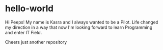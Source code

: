 # hello-world
Hi Peeps!
My name is Kasra and I always wanted to be a Pilot. Life changed my direction in a way that now I'm looking forward to learn Programming and enter IT Field.

Cheers
just another repository

